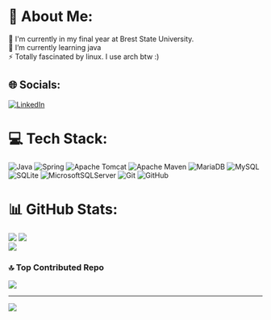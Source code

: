 # 💫 About Me:
🔭 I'm currently in my final year at Brest State University.<br>🌱 I’m currently learning java<br>⚡ Totally fascinated by linux. I use arch btw :)


## 🌐 Socials:
[![LinkedIn](https://img.shields.io/badge/LinkedIn-%230077B5.svg?logo=linkedin&logoColor=white)](https://linkedin.com/in/nicolas-yakutin-272946238) 

# 💻 Tech Stack:
![Java](https://img.shields.io/badge/java-%23ED8B00.svg?style=for-the-badge&logo=openjdk&logoColor=white) ![Spring](https://img.shields.io/badge/spring-%236DB33F.svg?style=for-the-badge&logo=spring&logoColor=white) ![Apache Tomcat](https://img.shields.io/badge/apache%20tomcat-%23F8DC75.svg?style=for-the-badge&logo=apache-tomcat&logoColor=black) ![Apache Maven](https://img.shields.io/badge/Apache%20Maven-C71A36?style=for-the-badge&logo=Apache%20Maven&logoColor=white) ![MariaDB](https://img.shields.io/badge/MariaDB-003545?style=for-the-badge&logo=mariadb&logoColor=white) ![MySQL](https://img.shields.io/badge/mysql-4479A1.svg?style=for-the-badge&logo=mysql&logoColor=white) ![SQLite](https://img.shields.io/badge/sqlite-%2307405e.svg?style=for-the-badge&logo=sqlite&logoColor=white) ![MicrosoftSQLServer](https://img.shields.io/badge/Microsoft%20SQL%20Server-CC2927?style=for-the-badge&logo=microsoft%20sql%20server&logoColor=white) ![Git](https://img.shields.io/badge/git-%23F05033.svg?style=for-the-badge&logo=git&logoColor=white) ![GitHub](https://img.shields.io/badge/github-%23121011.svg?style=for-the-badge&logo=github&logoColor=white)
# 📊 GitHub Stats:
![](https://github-readme-stats.vercel.app/api?username=Craacky&theme=merko&hide_border=false&include_all_commits=true&count_private=false) ![](https://github-readme-stats.vercel.app/api/top-langs/?username=Craacky&theme=merko&hide_border=false&include_all_commits=true&count_private=false&layout=compact)<br/>
![](https://github-readme-streak-stats.herokuapp.com/?user=Craacky&theme=merko&hide_border=false)<br/>



### 🔝 Top Contributed Repo
![](https://github-contributor-stats.vercel.app/api?username=Craacky&limit=5&theme=merko&combine_all_yearly_contributions=true)

---
[![](https://visitcount.itsvg.in/api?id=Craacky&icon=5&color=3)](https://visitcount.itsvg.in)

<!-- Proudly created with GPRM ( https://gprm.itsvg.in ) -->
